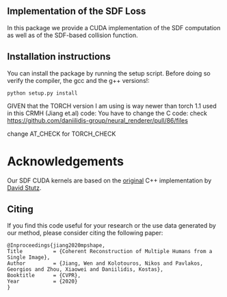## Implementation of the SDF Loss

In this package we provide a CUDA implementation of the SDF computation as well as of the SDF-based collision function.

## Installation instructions

You can install the package by running the setup script. Before doing so verify the compiler, the gcc and the g++ versions!:
```
python setup.py install
```

GIVEN that the TORCH version I am using is way newer than torch 1.1 used
in this CRMH (Jiang et.al) code: 
You have to change the C code: 
check https://github.com/daniilidis-group/neural_renderer/pull/86/files 

change AT_CHECK for TORCH_CHECK




# Acknowledgements

Our SDF CUDA kernels are based on the [original](https://github.com/davidstutz/mesh-voxelization) C++ implementation by [David Stutz](https://github.com/davidstutz).

## Citing

If you find this code useful for your research or the use data generated by our method, please consider citing the following paper:
```
@Inproceedings{jiang2020mpshape,
Title          = {Coherent Reconstruction of Multiple Humans from a Single Image},
Author         = {Jiang, Wen and Kolotouros, Nikos and Pavlakos, Georgios and Zhou, Xiaowei and Daniilidis, Kostas},
Booktitle      = {CVPR},
Year           = {2020}
}
```


